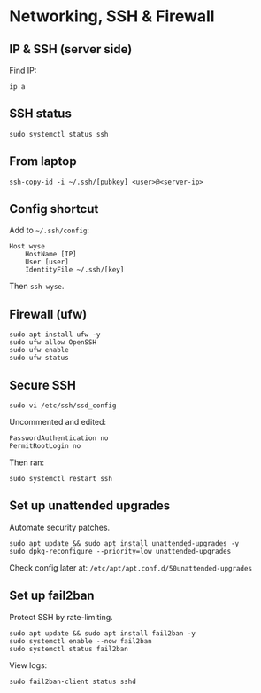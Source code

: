 # Networking, SSH & Firewall

## IP & SSH (server side)
Find IP:
```
ip a
```

## SSH status
```
sudo systemctl status ssh
```

## From laptop
```
ssh-copy-id -i ~/.ssh/[pubkey] <user>@<server-ip>
```

## Config shortcut
Add to `~/.ssh/config`:
```
Host wyse
    HostName [IP]
    User [user]
    IdentityFile ~/.ssh/[key]
```

Then `ssh wyse`.

## Firewall (ufw)
```
sudo apt install ufw -y
sudo ufw allow OpenSSH
sudo ufw enable
sudo ufw status
```

## Secure SSH
```
sudo vi /etc/ssh/ssd_config
```

Uncommented and edited:
```
PasswordAuthentication no
PermitRootLogin no
```

Then ran:
```
sudo systemctl restart ssh
```

## Set up unattended upgrades
Automate security patches.
```
sudo apt update && sudo apt install unattended-upgrades -y
sudo dpkg-reconfigure --priority=low unattended-upgrades
```

Check config later at:
`/etc/apt/apt.conf.d/50unattended-upgrades`

## Set up fail2ban
Protect SSH by rate-limiting.
```
sudo apt update && sudo apt install fail2ban -y
sudo systemctl enable --now fail2ban
sudo systemctl status fail2ban
```

View logs:
```
sudo fail2ban-client status sshd
```
